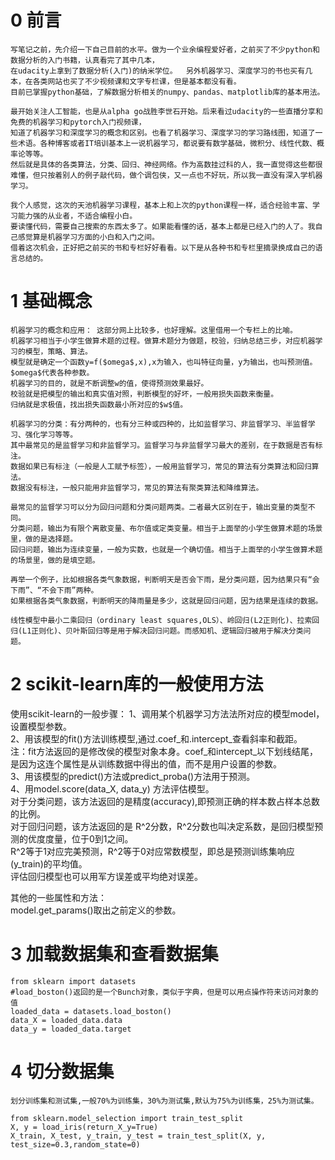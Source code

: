 0 前言
=====
    写笔记之前，先介绍一下自己目前的水平。做为一个业余编程爱好者，之前买了不少python和数据分析的入门书籍，认真看完了其中几本，
    在udacity上拿到了数据分析(入门)的纳米学位。  另外机器学习、深度学习的书也买有几本，在各类网站也买了不少视频课和文字专栏课，但是基本都没有看。
    目前已掌握python基础，了解数据分析相关的numpy、pandas、matplotlib库的基本用法。

    最开始关注人工智能，也是从alpha go战胜李世石开始。后来看过udacity的一些直播分享和免费的机器学习和pytorch入门视频课，
    知道了机器学习和深度学习的概念和区别。也看了机器学习、深度学习的学习路线图，知道了一些术语。各种博客或者IT培训基本上一说机器学习，都说要有数学基础，微积分、线性代数、概率论等等。
    然后就是具体的各类算法，分类、回归、神经网络。作为高数挂过科的人，我一直觉得这些都很难懂，但只按着别人的例子敲代码，做个调包侠，又一点也不好玩，所以我一直没有深入学机器学习。

    我个人感觉，这次的天池机器学习课程，基本上和上次的python课程一样，适合经验丰富、学习能力强的从业者，不适合编程小白。
    要读懂代码，需要自己搜索的东西太多了。如果能看懂的话，基本上都是已经入门的人了。我自己感觉算是机器学习方面的小白和入门之间。
    借着这次机会，正好把之前买的书和专栏好好看看。以下是从各种书和专栏里摘录换成自己的语言总结的。

1 基础概念
=====
    机器学习的概念和应用： 这部分网上比较多，也好理解。这里借用一个专栏上的比喻。
    机器学习相当于小学生做算术题的过程。做算术题分为做题，校验，归纳总结三步，对应机器学习的模型，策略、算法。
    模型就是确定一个函数y=f($omega$,x),x为输入，也叫特征向量，y为输出，也叫预测值。$omega$代表各种参数。
    机器学习的目的，就是不断调整w的值，使得预测效果最好。
    校验就是把模型的输出和真实值对照，判断模型的好坏，一般用损失函数来衡量。
    归纳就是求极值，找出损失函数最小所对应的$w$值。
 
    机器学习的分类：有分两种的，也有分三种或四种的，比如监督学习、非监督学习、半监督学习、强化学习等等。
    其中最常见的是监督学习和非监督学习。监督学习与非监督学习最大的差别，在于数据是否有标注。
    数据如果已有标注（一般是人工赋予标签），一般用监督学习，常见的算法有分类算法和回归算法。
    数据没有标注，一般只能用非监督学习，常见的算法有聚类算法和降维算法。
    
    最常见的监督学习可以分为回归问题和分类问题两类。二者最大区别在于，输出变量的类型不同。
    分类问题，输出为有限个离散变量、布尔值或定类变量。相当于上面举的小学生做算术题的场景里，做的是选择题。
    回归问题，输出为连续变量，一般为实数，也就是一个确切值。相当于上面举的小学生做算术题的场景里，做的是填空题。
    
    再举一个例子，比如根据各类气象数据，判断明天是否会下雨，是分类问题，因为结果只有“会下雨”、“不会下雨”两种。
    如果根据各类气象数据，判断明天的降雨量是多少，这就是回归问题，因为结果是连续的数据。

    线性模型中最小二乘回归（ordinary least squares,OLS）、岭回归(L2正则化)、拉索回归(L1正则化)、贝叶斯回归等是用于解决回归问题。而感知机、逻辑回归被用于解决分类问题。

 2 scikit-learn库的一般使用方法
 =======
   使用scikit-learn的一般步骤： 
   1、调用某个机器学习方法法所对应的模型model，设置模型参数。   
   2、用该模型的fit()方法训练模型,通过.coef_和.intercept_查看斜率和截距。   
   注：fit方法返回的是修改侯的模型对象本身。coef_和intercept_以下划线结尾，是因为这连个属性是从训练数据中得出的值，而不是用户设置的参数。    
   3、用该模型的predict()方法或predict_proba()方法用于预测。  
   4、用model.score(data_X, data_y) 方法评估模型。  
      对于分类问题，该方法返回的是精度(accuracy),即预测正确的样本数占样本总数的比例。  
      对于回归问题，该方法返回的是 R^2分数，R^2分数也叫决定系数，是回归模型预测的优度度量，位于0到1之间。  
      R^2等于1对应完美预测，R^2等于0对应常数模型，即总是预测训练集响应(y_train)的平均值。    
      评估回归模型也可以用军方误差或平均绝对误差。   
   
   其他的一些属性和方法：  
   model.get_params()取出之前定义的参数。


3 加载数据集和查看数据集
=========
```
from sklearn import datasets
#load_boston()返回的是一个Bunch对象，类似于字典，但是可以用点操作符来访问对象的值
loaded_data = datasets.load_boston()
data_X = loaded_data.data
data_y = loaded_data.target
```

 
 4 切分数据集
 =========
    划分训练集和测试集,一般70%为训练集，30%为测试集,默认为75%为训练集，25%为测试集。
```
from sklearn.model_selection import train_test_split
X, y = load_iris(return_X_y=True)
X_train, X_test, y_train, y_test = train_test_split(X, y, test_size=0.3,random_state=0)
```


